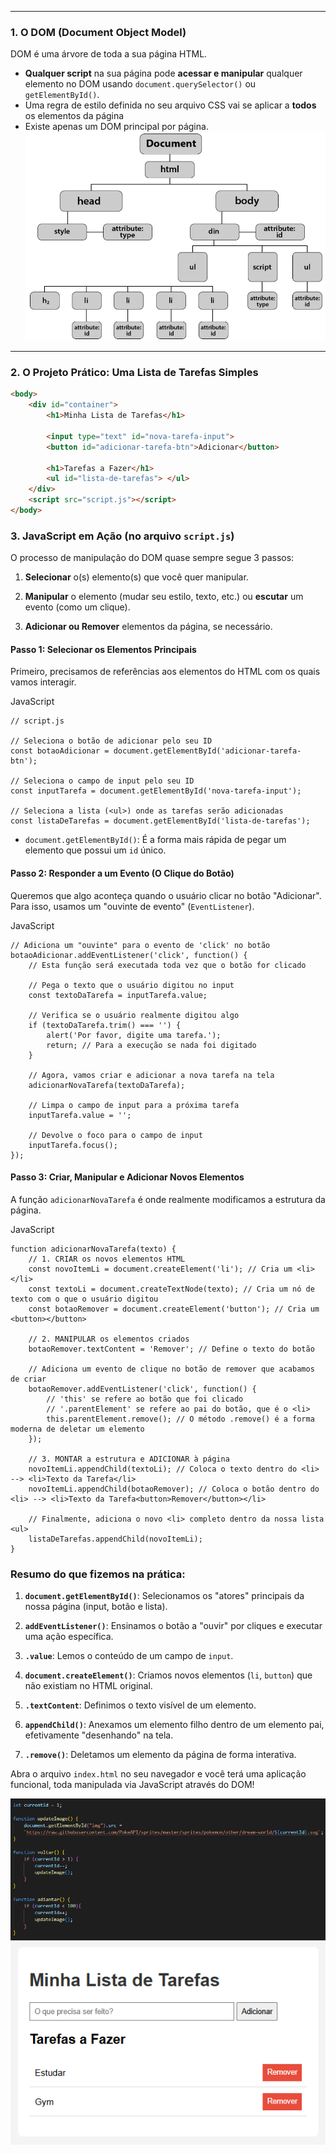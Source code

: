 
---
### **1. O DOM (Document Object Model)**
DOM é uma árvore de toda a sua página HTML. 
- **Qualquer script** na sua página pode **acessar e manipular** qualquer elemento no DOM usando `document.querySelector()` ou `getElementById()`.
- Uma regra de estilo definida no seu arquivo CSS vai se aplicar a **todos** os elementos da página 
- Existe apenas um DOM principal por página.
![550](../../attachments/Pasted%20image%2020250705152711.png)

---
### **2. O Projeto Prático: Uma Lista de Tarefas Simples**

```HTML
<body>
    <div id="container">
        <h1>Minha Lista de Tarefas</h1>
        
        <input type="text" id="nova-tarefa-input">
        <button id="adicionar-tarefa-btn">Adicionar</button>

        <h1>Tarefas a Fazer</h1>
        <ul id="lista-de-tarefas"> </ul>
    </div>
    <script src="script.js"></script>
</body>

```


### 3. JavaScript em Ação (no arquivo `script.js`)

O processo de manipulação do DOM quase sempre segue 3 passos:

1. **Selecionar** o(s) elemento(s) que você quer manipular.
    
2. **Manipular** o elemento (mudar seu estilo, texto, etc.) ou **escutar** um evento (como um clique).
    
3. **Adicionar ou Remover** elementos da página, se necessário.
    

#### Passo 1: Selecionar os Elementos Principais

Primeiro, precisamos de referências aos elementos do HTML com os quais vamos interagir.

JavaScript

```
// script.js

// Seleciona o botão de adicionar pelo seu ID
const botaoAdicionar = document.getElementById('adicionar-tarefa-btn');

// Seleciona o campo de input pelo seu ID
const inputTarefa = document.getElementById('nova-tarefa-input');

// Seleciona a lista (<ul>) onde as tarefas serão adicionadas
const listaDeTarefas = document.getElementById('lista-de-tarefas');
```

- `document.getElementById()`: É a forma mais rápida de pegar um elemento que possui um `id` único.
    

#### Passo 2: Responder a um Evento (O Clique do Botão)

Queremos que algo aconteça quando o usuário clicar no botão "Adicionar". Para isso, usamos um "ouvinte de evento" (`EventListener`).

JavaScript

```
// Adiciona um "ouvinte" para o evento de 'click' no botão
botaoAdicionar.addEventListener('click', function() {
    // Esta função será executada toda vez que o botão for clicado
    
    // Pega o texto que o usuário digitou no input
    const textoDaTarefa = inputTarefa.value;

    // Verifica se o usuário realmente digitou algo
    if (textoDaTarefa.trim() === '') {
        alert('Por favor, digite uma tarefa.');
        return; // Para a execução se nada foi digitado
    }
    
    // Agora, vamos criar e adicionar a nova tarefa na tela
    adicionarNovaTarefa(textoDaTarefa);

    // Limpa o campo de input para a próxima tarefa
    inputTarefa.value = '';
    
    // Devolve o foco para o campo de input
    inputTarefa.focus();
});
```

#### Passo 3: Criar, Manipular e Adicionar Novos Elementos

A função `adicionarNovaTarefa` é onde realmente modificamos a estrutura da página.

JavaScript

```
function adicionarNovaTarefa(texto) {
    // 1. CRIAR os novos elementos HTML
    const novoItemLi = document.createElement('li'); // Cria um <li></li>
    const textoLi = document.createTextNode(texto); // Cria um nó de texto com o que o usuário digitou
    const botaoRemover = document.createElement('button'); // Cria um <button></button>

    // 2. MANIPULAR os elementos criados
    botaoRemover.textContent = 'Remover'; // Define o texto do botão

    // Adiciona um evento de clique no botão de remover que acabamos de criar
    botaoRemover.addEventListener('click', function() {
        // 'this' se refere ao botão que foi clicado
        // '.parentElement' se refere ao pai do botão, que é o <li>
        this.parentElement.remove(); // O método .remove() é a forma moderna de deletar um elemento
    });
    
    // 3. MONTAR a estrutura e ADICIONAR à página
    novoItemLi.appendChild(textoLi); // Coloca o texto dentro do <li>  --> <li>Texto da Tarefa</li>
    novoItemLi.appendChild(botaoRemover); // Coloca o botão dentro do <li> --> <li>Texto da Tarefa<button>Remover</button></li>

    // Finalmente, adiciona o novo <li> completo dentro da nossa lista <ul>
    listaDeTarefas.appendChild(novoItemLi);
}
```

### Resumo do que fizemos na prática:

1. **`document.getElementById()`**: Selecionamos os "atores" principais da nossa página (input, botão e lista).
    
2. **`addEventListener()`**: Ensinamos o botão a "ouvir" por cliques e executar uma ação específica.
    
3. **`.value`**: Lemos o conteúdo de um campo de `input`.
    
4. **`document.createElement()`**: Criamos novos elementos (`li`, `button`) que não existiam no HTML original.
    
5. **`.textContent`**: Definimos o texto visível de um elemento.
    
6. **`appendChild()`**: Anexamos um elemento filho dentro de um elemento pai, efetivamente "desenhando" na tela.
    
7. **`.remove()`**: Deletamos um elemento da página de forma interativa.
    

Abra o arquivo `index.html` no seu navegador e você terá uma aplicação funcional, toda manipulada via JavaScript através do DOM!


![Pasted image 20250527105708](../../attachments/Pasted%20image%2020250527105708.png)
![](../../attachments/Pasted%20image%2020250705153959.png)
